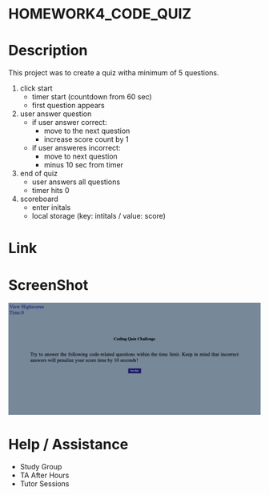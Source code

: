 # HOMEWORK4_CODE_QUIZ
# Description
This project was to create a quiz witha minimum of 5 questions. 

1. click start
    - timer start (countdown from 60 sec)
    - first question appears
2. user answer question
    - if user answer correct:
        - move to the next question
        - increase score count by 1
    - if user answeres incorrect:
        - move to next question
        - minus 10 sec from timer
3. end of quiz
    - user answers all questions
    - timer hits 0
4. scoreboard
    - enter initals
    - local storage (key: intitals / value: score)
# Link


# ScreenShot
![Alt Txt](screencapture-10-0-1-5-57163-HOMEWORK4-CODE-QUIZ-index-html-2021-09-27-14_37_45.png)

# Help / Assistance
- Study Group
- TA After Hours
- Tutor Sessions
